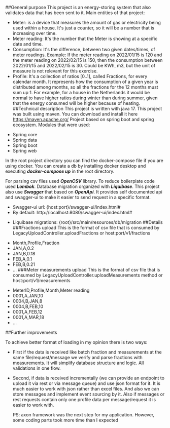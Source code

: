 ##General purpose
This project is an energy-storing system that also validates data that has been sent to it.
Main entities of that project:
- Meter: is a device that measures the amount of gas or electricity being used within a house.
  It's just a counter, so it will be a number that is increasing over time.
- Meter reading: It's the number that the Meter is showing at a specific date and time.
- Consumption: It's the difference, between two given dates/times, of meter readings. Example: If
  the meter reading on 2022/01/15 is 120 and the meter reading on 2022/02/15 is 150, then the
  consumption between 2022/01/15 and 2022/02/15 is 30. Could be KWh, m3, but the unit of
  measure is not relevant for this exercise.
- Profile: It's a collection of ratios [0..1], called Fractions, for every calendar month. It represents
  how the consumption of a given year is distributed among months, so all the fractions for the 12
  months must sum up 1. For example, for a house in the Netherlands it would be normal to have
  higher ratios during winter than during summer, given that the energy consumed will be higher
  because of heating.
##Technical description
This project is written with java 17.
This project was built using maven. You can download and install it here https://maven.apache.org/
Project based on spring boot and spring ecosystem.
Modules that were used:
* Spring core
* Spring data
* Spring boot
* Spring web
<!-- -->
In the root project directory you can find the docker-compose file if you are using docker.
You can create a db by installing docker desktop and executing ***docker-compose up*** in the root directory.
<!-- -->
For parsing csv files used ***OpenCSV*** library.
To reduce boilerplate code used ***Lombok***.
Database migration organized with ***Liquibase***.
This project also use ***Swagger*** that based on ***OpenApi***. It provides self documented api and swagger-ui to
make it easier to send request in a specific format.
<!-- -->
+ Swagger-ui url: {host:port}/swagger-ui/index.html#
+ By default: http://localhost:8080/swagger-ui/index.html#
* Liquibase migrations: {root}/src/main/resources/db/migration
##Details
###Fractions upload
This is the format of csv file that is consumed by
LegacyUploadController.uploadFractions
or host:port/v1/fractions
- Month,Profile,Fraction
- JAN,A,0.2
- JAN,B,0.18
- FEB,A,0.1
- FEB,B,0.21
- ...
###Meter measurements upload
This is the format of csv file that is consumed by
LegacyUploadController.uploadMeasurements method
or host:port/v1/measurements
* MeterID,Profile,Month,Meter reading
* 0001,A,JAN,10
* 0004,B,JAN,8
* 0004,B,FEB,10
* 0001,A,FEB,12
* 0001,A,MAR,18
* ...

##Further improvements

To achieve better format of loading in my opinion there is two ways:
* First if the data is received like batch fraction and measurements at the same
  file/request/message we verify
  and parse fractions with measurements. It will simplify database structure and logic.
  All validations in one flow.
* Second, if data is received incrementally
  (we can provide an endpoint to upload it via rest or via message queue)
  and use json format for it. It is much easier to work with json rather than excel files.
  And also we can store
  messages and implement event sourcing by it.
  Also if messages or rest requests contain only one profile data
  per message/request it is easier to work with.

  PS: axon framework was the next step for my application.
  However, some coding parts took more time than I expected